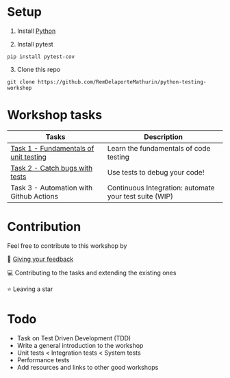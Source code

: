# Setup

1) Install [Python](https://www.python.org/downloads/)

2) Install pytest

```
pip install pytest-cov
```

3) Clone this repo

```
git clone https://github.com/RemDelaporteMathurin/python-testing-workshop
```

# Workshop tasks

| Tasks | Description |
|-|-|
| [Task 1 - Fundamentals of unit testing](https://github.com/RemDelaporteMathurin/python-testing-workshop/blob/main/tasks/task_1_fundamentals.ipynb) | Learn the fundamentals of code testing |
| [Task 2 - Catch bugs with tests](https://github.com/RemDelaporteMathurin/python-testing-workshop/blob/main/tasks/task_2_debugging.ipynb) | Use tests to debug your code! |
| Task 3 - Automation with Github Actions | Continuous Integration: automate your test suite (WIP) |

# Contribution

Feel free to contribute to this workshop by

:microphone: [Giving your feedback](https://github.com/RemDelaporteMathurin/python-testing-workshop/issues/new)

:computer: Contributing to the tasks and extending the existing ones

:star: Leaving a star



# Todo

- Task on Test Driven Development (TDD)
- Write a general introduction to the workshop
- Unit tests < Integration tests < System tests
- Performance tests
- Add resources and links to other good workshops
